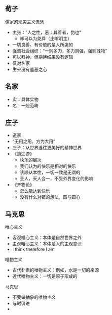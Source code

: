 
## 荀子

儒家的现实主义流派

- 主张：”人之性，恶；其善者，伪也“
	- 却可以为尧舜（比喻明主）
- 一切良善、有价值的是人所造的
- 强调社会组织：“一则多力，多力则强，强则胜物”
- 可以拜神，但期待结果没有逻辑
- 反对名家
- 生来没有羞恶之心

## 名家

- 实：具体实物
- 名：一般范畴

## 庄子

- 道家
- ”无用之用，方为大用“
- 庄子：从世界逃往更美好的精神世界
- 《逍遥游》
	- 快乐的层次
	- 我们认为的快乐是相对的快乐
	- 该顺从本性，一切一致是无谓的
	- 圣人，天人合一，不受外界变化的影响
- 《齐物论》
	- 怎么能达到快乐
	- 没有什么对错的想法，圆与圆心

## 马克思

唯心主义
- 客观唯心主义：本体是自然世界之外
- 主观唯心主义：本体是人的主观意识
- I think therefore I am

唯物主义
- 古代朴素的唯物主义：例如，水是一切的来源
- 近代唯物主义：一切是原子形成的

马克思
- 不要做抽象的唯物主义
- 与时俱进
- 
